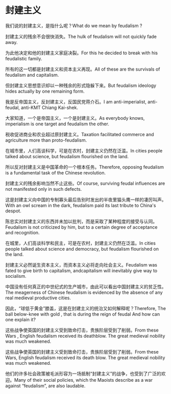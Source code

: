 # 封建主义

<p><span class="chinese">我们说的封建主义，是指什么呢？</span><span class="english">What do we mean by feudalism ?</span></p>

<p><span class="chinese">封建主义的残余不会很快消失。</span><span class="english">The hulk of feudalism will not quickly fade away.</span></p>

<p><span class="chinese">为此他决定和他的封建主义家庭决裂。</span><span class="english">For this he decided to break with his feudalistic family.</span></p>

<p><span class="chinese">所有的这一切都是封建主义和资本主义再现。</span><span class="english">All of these are the survivals of feudalism and capitalism.</span></p>

<p><span class="chinese">但封建主义思想意识却以一种残余的形式隐躲下来。</span><span class="english">But feudalism ideology hides actually by one remaining form.</span></p>

<p><span class="chinese">我是反帝国主义，反封建主义，反国民党蒋介石。</span><span class="english">I am anti-imperialist, anti-feudal, anti-KMT Chiang Kai-shek.</span></p>

<p><span class="chinese">大家知道，一个是帝国主义，一个是封建主义。</span><span class="english">As everybody knows, imperialism is one target and feudalism the other.</span></p>

<p><span class="chinese">税收促进商业和农业超过原封建主义。</span><span class="english">Taxation facilitated commerce and agriculture more than proto-feudalism.</span></p>

<p><span class="chinese">在城市里，人们高谈科学，可是在农村，封建主义仍然在泛滥。</span><span class="english">In cities people talked about science, but feudalism flourished on the land.</span></p>

<p><span class="chinese">所以反对封建主义是中国革命的一个根本任务。</span><span class="english">Therefore, opposing feudalism is a fundamental task of the Chinese revolution.</span></p>

<p><span class="chinese">封建主义的残余影响当然不止这些。</span><span class="english">Of course, surviving feudal influences are not manifested only in such defects.</span></p>

<p><span class="chinese">这是封建主义向中国的专制寡头最后告别时发出的半夜里猫头鹰一样的凄厉叫声。</span><span class="english">With an owl scream in the dark, feudalism paid its last tribute to China's despot.</span></p>

<p><span class="chinese">陈忠实对封建主义的东西并未加以批判，而是采取了某种程度的接受与认同。</span><span class="english">Feudalism is not criticized by him, but to a certain degree of acceptance and recognition.</span></p>

<p><span class="chinese">在城里，人们高谈科学和民主，可是在农村，封建主义仍然在泛滥。</span><span class="english">In cities people talked about science and democracy, but feudalism flourished on the land.</span></p>

<p><span class="chinese">封建主义必然诞生资本主义，而资本主义必将走向社会主义。</span><span class="english">Feudalism was fated to give birth to capitalism, andcapitalism will inevitably give way to socialism.</span></p>

<p><span class="chinese">中国没有任何真正的中世纪式的生产城市，由此可以看出中国封建主义的贫乏性。</span><span class="english">The meagerness of Chinese feudalism is evidenced by the absence of any real medieval productive cities.</span></p>

<p><span class="chinese">因此，“球低于黄金”膝盖，这是在封建主义的统治又如何解释呢？</span><span class="english">Therefore, The ball below-knee with gold , that is during the reign of feudal And how can one explain it?</span></p>

<p><span class="chinese">这些战争使英国的封建主义受到致命打击，贵族阶层受到了削弱。</span><span class="english">From these Wars , English feudalism received its deathblow. The great medieval nobility was much weakened.</span></p>

<p><span class="chinese">这些战争使英国的封建主义受到致命打击，贵族阶层受到了削弱。</span><span class="english">From these Wars, English feudalism received its death blow. The great medieval nobility was much weakened.</span></p>

<p><span class="chinese">他们的许多社会政策被毛派形容为一场抵制“封建主义”的战争，也受到了广泛的欢迎。</span><span class="english">Many of their social policies, which the Maoists describe as a war against “feudalism”, are also laudable.</span></p>

